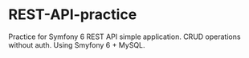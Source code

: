 # REST-API-practice

Practice for Symfony 6 REST API simple application. CRUD operations without auth.
Using Smyfony 6 + MySQL.
